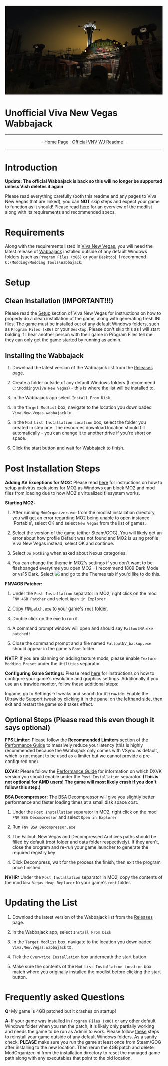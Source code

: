 <img src= "https://github.com/zpok3/Viva-New-Vegas-Unofficial-Wabbajack/blob/main/background.webp" target="_blank"></a>

# Unofficial Viva New Vegas Wabbajack
---

<p align="center">
· <a href="https://vivanewvegas.moddinglinked.com/">Home Page</a> ·
  <a href="https://vivanewvegas.moddinglinked.com/wabbajack.html">Official VNV WJ Readme</a> ·

---

# Introduction

**Update: The official Wabbajack is back so this will no longer be supported unless Vish deletes it again**

Please read everything carefully (both this readme and any pages to Viva New Vegas that are linked), you can **NOT** skip steps and expect your game to function as it should! Please read [here](https://vivanewvegas.moddinglinked.com/intro.html) for an overview of the modlist along with its requirements and recommended specs.

# Requirements

Along with the requirements listed in [Viva New Vegas](https://vivanewvegas.moddinglinked.com/intro.html#requirements), you will need the latest release of [Wabbajack](https://github.com/wabbajack-tools/wabbajack/releases) installed outside of any default Windows folders (such as `Program Files (x86)` or your `Desktop`). I recommend `C:\Modding\Modding Tools\Wabbajack`.

# Setup

## Clean Installation (IMPORTANT!!!)

Please read the [Setup](https://vivanewvegas.moddinglinked.com/setup.html) section of Viva New Vegas for instructions on how to properly do a clean installation of the game, along with generating fresh INI files. The game must be installed out of any default Windows folders, such as `Program Files (x86)` or your `Desktop`. Please don't skip this as I will start balding if I hear another person with their game in Program Files tell me they can only get the game started by running as admin.

## Installing the Wabbajack

1. Download the latest version of the Wabbajack list from the [Releases](https://github.com/zpok3/Viva-New-Vegas-Unofficial-Wabbajack/releases) page.

2. Create a folder outside of any default Windows folders (I recommend `C:\Modding\Viva New Vegas`) - this is where the list will be installed to.

3. In the Wabbajack app select `Install From Disk`

4. In the `Target Modlist` box, navigate to the location you downloaded `Viva.New.Vegas.wabbajack` to.

5. In the `Mod List Installation Location` box, select the folder you created in step one. The resources download location should fill automatically - you can change it to another drive if you're short on space.

6. Click the start button and wait for Wabbajack to finish.

# Post Installation Steps

**Adding AV Exceptions for MO2:** Please read [here](https://vivanewvegas.moddinglinked.com/mo2.html#exceptions) for instructions on how to setup antivirus exclusions for MO2 as Windows can block MO2 and mod files from loading due to how MO2's virtualized filesystem works.

**Starting MO2:** 
1. After running `ModOrganizer.exe` from the modlist installation directory, you will get an error regarding MO2 being unable to open instance 'Portable', select OK and select `New Vegas` from the list of games.

2. Select the version of the game (either Steam/GOG). You will likely get an error about how profile Default was not found and MO2 is using profile Viva New Vegas instead, select OK and continue.

3. Select `Do Nothing` when asked about Nexus categories.

4. You can change the theme in MO2's settings if you don't want to be flashbanged everytime you open MO2 - I recommend 1809 Dark Mode or vs15 Dark. Select 
<img src= "https://raw.githubusercontent.com/ModdingLinked/Viva-New-Vegas/master/img/mo2%20settings.webp" target="_blank"></a>
and go to the Themes tab if you'd like to do this.

**FNV4GB Patcher:**
1. Under the `Post Installation` separator in MO2, right click on the mod `FNV 4GB Patcher` and select `Open in Explorer`

2. Copy `FNVpatch.exe` to your game's `root` folder.

3. Double click on the exe to run it.

4. A command prompt window will open and should say `FalloutNV.exe patched!`

5. Close the command prompt and a file named `FalloutNV_backup.exe` should appear in the game's `Root` folder.

**NVTF:** If you are planning on adding texture mods, please enable `Texture Modding Preset` under the `Utilities` separator.

**Configuring Game Settings:** Please read [here](https://vivanewvegas.moddinglinked.com/mo2.html#gameSettings) for instructions on how to configure your game's resolution and graphics settings. Additionally if you use an ultrawide monitor, follow these additional steps:

Ingame, go to Settings->Tweaks and search for `Ultrawide`. Enable the Ultrawide Support tweak by clicking it in the panel on the lefthand side, then exit and restart the game so it takes effect.

## Optional Steps (Please read this even though it says optional)

**FPS Limiter:** Please follow the **Recommended Limiters** section of the [Performance Guide](https://performance.moddinglinked.com/falloutnv.html#RecommendedLimiters) to massively reduce your latency (this is highly recommended because the Wabbajack only comes with VSync as default, which is not meant to be used as a limiter but we cannot provide a pre-configured one).

**DXVK:** Please follow the [Performance Guide](https://performance.moddinglinked.com/falloutnv.html) for information on which DXVK version you should enable under the `Post Installation` separator. **(This is not optional for AMD users! The game will most likely crash if you don't follow this step.)** 

**BSA Decompressor:** The BSA Decompressor will give you slightly better performance and faster loading times at a small disk space cost.

1. Under the `Post Installation` separator in MO2, right click on the mod `FNV BSA Decompressor` and select `Open in Explorer`

2. Run `FNV BSA Decompressor.exe`

3. The Fallout: New Vegas and Decompressed Archives paths should be filled by default (root folder and data folder respectively). If they aren't, close the program and re-run your game launcher to generate the required registry key

4. Click Decompress, wait for the process the finish, then exit the program once finished

**NVHR:** Under the `Post Installation` separator in MO2, copy the contents of the mod `New Vegas Heap Replacer` to your game's `root` folder.

# Updating the List

1. Download the latest version of the Wabbajack list from the [Releases](https://github.com/zpok3/Viva-New-Vegas-Unofficial-Wabbajack/releases) page.

2. In the Wabbajack app, select `Install From Disk`

3. In the `Target Modlist` box, navigate to the location you downloaded `Viva.New.Vegas.wabbajack` to.

4. Tick the `Overwrite Installation` box underneath the start button.

5. Make sure the contents of the `Mod List Installation Location` box match where you originally installed the modlist before clicking the start button.

# Frequently asked Questions

**Q:** My game is 4GB patched but it crashes on startup!

**A:** If your game was installed in `Program Files (x86)` or any other default Windows folder when you ran the patch, it is likely only partially working and needs the game to be run as Admin to work. Please follow [these](https://vivanewvegas.moddinglinked.com/setup.html) steps to reinstall your game outside of any default Windows folders. As a sanity check, **PLEASE** make sure you run the game at least once from Steam/GOG after installing to the new location. Then rerun the 4GB patch and delete ModOrganizer.ini from the installation directory to reset the managed game path along with any executables that point to the old location.
